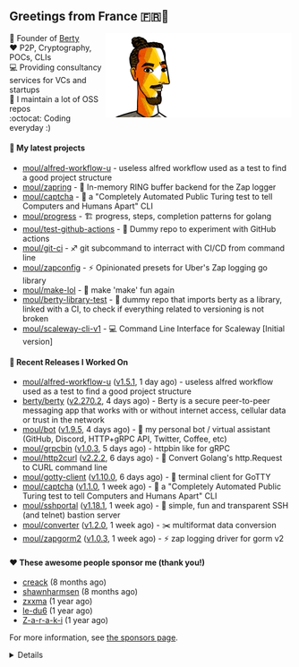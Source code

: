 ## Greetings from France 🇫🇷👋

<img align="right" src="https://raw.githubusercontent.com/moul/moul/master/contribute.gif">

:hammer: Founder of [Berty](https://github.com/berty)<br/>
:heart: P2P, Cryptography, POCs, CLIs<br/>
:computer: Providing consultancy services for VCs and startups<br/> 
:construction: I maintain a lot of OSS repos<br/>
:octocat: Coding everyday :)<br/>

#### 🌱 My latest projects


- [moul/alfred-workflow-u](https://github.com/moul/alfred-workflow-u) - useless alfred workflow used as a test to find a good project structure
- [moul/zapring](https://github.com/moul/zapring) - 💍 In-memory RING buffer backend for the Zap logger
- [moul/captcha](https://github.com/moul/captcha) - 🦾 a &#34;Completely Automated Public Turing test to tell Computers and Humans Apart&#34; CLI
- [moul/progress](https://github.com/moul/progress) - 🏗 progress, steps, completion patterns for golang
- [moul/test-github-actions](https://github.com/moul/test-github-actions) - 🤒 Dummy repo to experiment with GitHub actions
- [moul/git-ci](https://github.com/moul/git-ci) - ♐ git subcommand to interract with CI/CD from command line
- [moul/zapconfig](https://github.com/moul/zapconfig) - ⚡ Opinionated presets for Uber&#39;s Zap logging go library
- [moul/make-lol](https://github.com/moul/make-lol) - 🎺 make &#39;make&#39; fun again
- [moul/berty-library-test](https://github.com/moul/berty-library-test) - 🧪 dummy repo that imports berty as a library, linked with a CI, to check if everything related to versioning is not broken
- [moul/scaleway-cli-v1](https://github.com/moul/scaleway-cli-v1) - 💻  Command Line Interface for Scaleway [Initial version]

#### 🔭 Recent Releases I Worked On

- [moul/alfred-workflow-u](https://github.com/moul/alfred-workflow-u) ([v1.5.1](https://github.com/moul/alfred-workflow-u/releases/tag/v1.5.1), 1 day ago) - useless alfred workflow used as a test to find a good project structure
- [berty/berty](https://github.com/berty/berty) ([v2.270.2](https://github.com/berty/berty/releases/tag/v2.270.2), 4 days ago) - Berty is a secure peer-to-peer messaging app that works with or without internet access, cellular data or trust in the network
- [moul/bot](https://github.com/moul/bot) ([v1.9.5](https://github.com/moul/bot/releases/tag/v1.9.5), 4 days ago) - 🤖 my personal bot / virtual assistant (GitHub, Discord, HTTP&#43;gRPC API, Twitter, Coffee, etc)
- [moul/grpcbin](https://github.com/moul/grpcbin) ([v1.0.3](https://github.com/moul/grpcbin/releases/tag/v1.0.3), 5 days ago) - httpbin like for gRPC
- [moul/http2curl](https://github.com/moul/http2curl) ([v2.2.2](https://github.com/moul/http2curl/releases/tag/v2.2.2), 6 days ago) - :triangular_ruler: Convert Golang&#39;s http.Request to CURL command line
- [moul/gotty-client](https://github.com/moul/gotty-client) ([v1.10.0](https://github.com/moul/gotty-client/releases/tag/v1.10.0), 6 days ago) - :wrench: terminal client for GoTTY
- [moul/captcha](https://github.com/moul/captcha) ([v1.1.0](https://github.com/moul/captcha/releases/tag/v1.1.0), 1 week ago) - 🦾 a &#34;Completely Automated Public Turing test to tell Computers and Humans Apart&#34; CLI
- [moul/sshportal](https://github.com/moul/sshportal) ([v1.18.1](https://github.com/moul/sshportal/releases/tag/v1.18.1), 1 week ago) - :tophat: simple, fun and transparent SSH (and telnet) bastion server
- [moul/converter](https://github.com/moul/converter) ([v1.2.0](https://github.com/moul/converter/releases/tag/v1.2.0), 1 week ago) - :scissors: multiformat data conversion
- [moul/zapgorm2](https://github.com/moul/zapgorm2) ([v1.0.3](https://github.com/moul/zapgorm2/releases/tag/v1.0.3), 1 week ago) - ⚡ zap logging driver for gorm v2


#### ❤️ These awesome people sponsor me (thank you!)


- [creack](https://github.com/creack) (8 months ago)
- [shawnharmsen](https://github.com/shawnharmsen) (8 months ago)
- [zxxma](https://github.com/zxxma) (1 year ago)
- [le-du6](https://github.com/le-du6) (1 year ago)
- [Z-a-r-a-k-i](https://github.com/Z-a-r-a-k-i) (1 year ago)

For more information, see [the sponsors page](https://github.com/sponsors/moul/).

<details>


  <h4>🚧 Things I did recently</h4>
  <ul>
  
  <li><a href="https://wip.co/@moul/todos/182000">🚧  wip alfred workflow with go #oss</a> (1 day ago)</li>
  <li><a href="https://wip.co/@moul/todos/181972">🐙  yesterday on GitHub #oss</a> (1 day ago)</li>
  <li><a href="https://wip.co/@moul/todos/181903">🌴  #berty offsite</a> (2 days ago)</li>
  <li><a href="https://wip.co/@moul/todos/181890">🐙  yesterday on GitHub #oss</a> (2 days ago)</li>
  <li><a href="https://wip.co/@moul/todos/181800">💼  Auditing a startup studio focused on social consumer experiences #missions</a> (3 days ago)</li>
  </ul>

  <h4>📜 Recent blog posts</h4>
  <ul>
  
  <li><a href="https://manfred.life/pp2p8-berty-news/">Paris P2P #8 - Last News from Berty</a> (1 year ago)</li>
  <li><a href="https://manfred.life/feeling-lucky/">Feeling Lucky</a> (1 year ago)</li>
  <li><a href="https://manfred.life/oss-challenges-slides/">Challenges of Open-Source (presentation)</a> (1 year ago)</li>
  <li><a href="https://manfred.life/oss-challenges/">Challenges of Open-Source</a> (1 year ago)</li>
  <li><a href="https://manfred.life/stay-flexible/">Flexibility in Project Development</a> (1 year ago)</li>
  </ul>

  <h4>📓 Gists I wrote</h4>
  <ul>
  <li><a href="https://gist.github.com/2dd66ce9133e6585040122d563afa039">github-other-repos.md</a> (6 months ago)</li>
  <li><a href="https://gist.github.com/3d9a81083861a2bb2a04b80dad79bb68">Yo! 👋👋</a> (10 months ago)</li>
  <li><a href="https://gist.github.com/0d8a8e72d07e7d461bdc9c243893fcc7">Caching-friendly Makefile Rule to use Protoc within Docker</a> (2 years ago)</li>
  <li><a href="https://gist.github.com/aa5e556280763727eab9d6dcd77e2110">poor man&#39;s ipfs pin</a> (2 years ago)</li>
  
  </ul>

  <h4>👯 Check out some of my recent followers</h4>
  <ul>
  
  <li><a href="https://github.com/Enan01">Enan01</a>
  <li><a href="https://github.com/yiippee">yiippee</a>
  <li><a href="https://github.com/starbuling-l">starbuling-l</a>
  <li><a href="https://github.com/joshqu1985">joshqu1985</a>
  <li><a href="https://github.com/gaius-qi">gaius-qi</a>
  </ul>

  <h4>💬 Feedback</h4>

  <p>
    If you use one of my projects, I'd love to hear from you!
    Don't be shy and let me know what you liked and what needs being improved.
    Got an issue? Open a ticket, I don't bite and will try my best to help!
  </p>

  <h4>📫 How to reach me</h4>
  <ul>
    <li>Twitter: <a href="https://twitter.com/moul">https://twitter.com/moul</a></li>
    <li>Blog: <a href="https://manfred.life/">https://manfred.life/</a></li>
  </ul>

  <hr />

  <summary>Details</summary>
  <img src="https://img.shields.io/badge/📦%20%20release-experimental-blue"/>
  <img src="https://img.shields.io/badge/coverage-@moul%20is%20unstable-red?logo=codecov"/>
  <img src="https://img.shields.io/badge/👤%20%20mood-👍%20👍%20👍-black"/>
  <img src="https://img.shields.io/badge/🌐%20%20country-France%20🇫🇷-pink"/>
  

  <hr />

  <img src="https://github-readme-stats.vercel.app/api?username=moul&count_private=true&show_icons=true"/>

 <details><summary>Click!</summary> <details><summary>Click!</summary> <details><summary>Click!</summary> <details><summary>Click!</summary> <details><summary>Click!</summary> <details><summary>Click!</summary> <details><summary>Click!</summary> <details><summary>Click!</summary> <details><summary>Click!</summary> <details><summary>Click!</summary> <details><summary>Click!</summary> <details><summary>Click!</summary> <details><summary>Click!</summary> <details><summary>Click!</summary> <details><summary>Click!</summary> <details><summary>Click!</summary> <details><summary>Click!</summary> <details><summary>Click!</summary> <details><summary>Click!</summary> <details><summary>Click!</summary> <details><summary>Click!</summary> <details><summary>Click!</summary> Thank you 😎 </details> </details> </details> </details> </details> </details> </details> </details> </details> </details> </details> </details> </details> </details> </details> </details> </details> </details> </details> </details> </details> </details>
</details>
